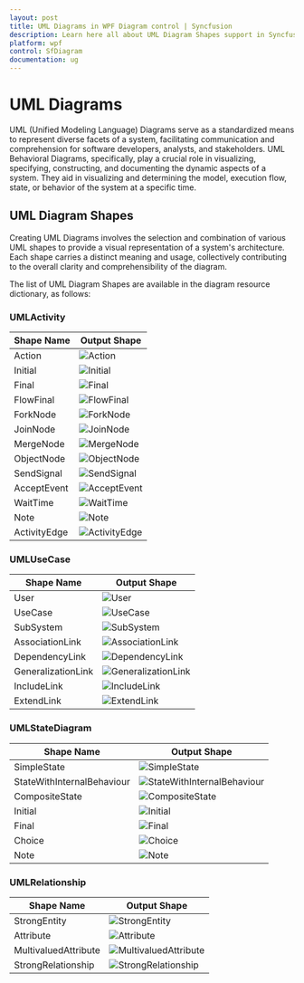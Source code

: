 ```yaml
---
layout: post
title: UML Diagrams in WPF Diagram control | Syncfusion
description: Learn here all about UML Diagram Shapes support in Syncfusion WPF Diagram (SfDiagram) control, its elements and more.
platform: wpf
control: SfDiagram
documentation: ug
---
```


# UML Diagrams

UML (Unified Modeling Language) Diagrams serve as a standardized means to represent diverse facets of a system, facilitating communication and comprehension for software developers, analysts, and stakeholders. UML Behavioral Diagrams, specifically, play a crucial role in visualizing, specifying, constructing, and documenting the dynamic aspects of a system. They aid in visualizing and determining the model, execution flow, state, or behavior of the system at a specific time.

## UML Diagram Shapes

Creating UML Diagrams involves the selection and combination of various UML shapes to provide a visual representation of a system's architecture. Each shape carries a distinct meaning and usage, collectively contributing to the overall clarity and comprehensibility of the diagram.

The list of UML Diagram Shapes are available in the diagram resource dictionary, as follows:

### UMLActivity

| Shape Name | Output Shape |
|---|---|
| Action | ![Action](UMLShapes_images\Action.PNG) |
| Initial | ![Initial](UMLShapes_images\Initial.PNG) |
| Final| ![Final](UMLShapes_images\Final.PNG) |
| FlowFinal | ![FlowFinal](UMLShapes_images\FlowFinal.PNG) |
| ForkNode | ![ForkNode](UMLShapes_images\ForkNode.PNG) |
| JoinNode | ![JoinNode](UMLShapes_images\JoinNode.PNG) |
| MergeNode | ![MergeNode](UMLShapes_images\MergeNode.PNG) |
| ObjectNode | ![ObjectNode](UMLShapes_images\ObjectNode.PNG) |
| SendSignal |![SendSignal](UMLShapes_images\SendSignal.PNG) |
| AcceptEvent | ![AcceptEvent](UMLShapes_images\AcceptEvent.PNG)|
| WaitTime | ![WaitTime](UMLShapes_images\WaitTime.PNG)|
| Note | ![Note](UMLShapes_images\Note.PNG)|
| ActivityEdge | ![ActivityEdge](UMLShapes_images\ActivityEdge.PNG)|

### UMLUseCase

| Shape Name | Output Shape |
|---|---|
| User | ![User](UMLShapes_images\User.PNG)|
| UseCase | ![UseCase](UMLShapes_images\UseCase.PNG)|
| SubSystem | ![SubSystem](UMLShapes_images\SubSystem.PNG)|
| AssociationLink | ![AssociationLink](UMLShapes_images\AssociationLink.PNG)|
| DependencyLink | ![DependencyLink](UMLShapes_images\DependencyLink.PNG)|
| GeneralizationLink| ![GeneralizationLink](UMLShapes_images\GeneralizationLink.PNG)|
| IncludeLink | ![IncludeLink](UMLShapes_images\IncludeLink.PNG)|
| ExtendLink | ![ExtendLink](UMLShapes_images\ExtendLink.PNG)|

### UMLStateDiagram

| Shape Name | Output Shape |
|---|---|
| SimpleState | ![SimpleState](UMLShapes_images\SimpleState.PNG)|
| StateWithInternalBehaviour| ![StateWithInternalBehaviour](UMLShapes_images\StateWithInternalBehaviour.PNG)|
| CompositeState | ![CompositeState](UMLShapes_images\CompositeState.PNG)|
| Initial | ![Initial](UMLShapes_images\Initial.PNG)|
| Final | ![Final](UMLShapes_images\Final.PNG)|
| Choice| ![Choice](UMLShapes_images\Choice.PNG)|
| Note | ![Note](UMLShapes_images\Note.PNG)|

### UMLRelationship

| Shape Name | Output Shape |
|---|---|
| StrongEntity | ![StrongEntity](UMLShapes_images\StrongEntity.PNG)|
| Attribute | ![Attribute](UMLShapes_images\Attribute.PNG)|
| MultivaluedAttribute | ![MultivaluedAttribute](UMLShapes_images\MultivaluedAttribute.PNG)|
| StrongRelationship | ![StrongRelationship](UMLShapes_images\StrongRelationship.PNG)|


